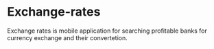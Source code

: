 # Exchange-rates
Exchange rates is mobile application for searching profitable banks for currency exchange and their сonvertetion.
